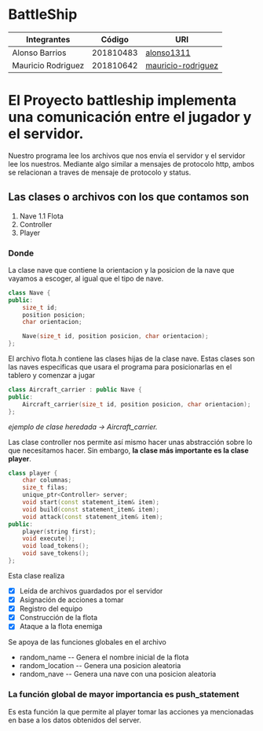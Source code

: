 # BattleShip

|Integrantes|Código|URI|
|-----------|------|---|
|Alonso Barrios|201810483|[alonso1311](https://github.com/alonso1311)
|Mauricio Rodriguez|201810642|[mauricio-rodriguez](https://github.com/mauricio-rodriguez)


# El Proyecto battleship implementa una comunicación entre el jugador y el servidor. 
Nuestro programa lee los archivos que nos envía el servidor y el servidor lee los nuestros. Mediante algo similar a mensajes de protocolo http, ambos se relacionan a traves de mensaje de protocolo y status.

## Las clases o archivos con los que contamos son
1. Nave
  1.1 Flota
2. Controller 
3. Player 

### Donde
La clase nave que contiene la orientacion y la posicion de la nave que vayamos a escoger, al igual que el tipo de nave.

```c++
class Nave {
public:
    size_t id;
    position posicion; 
    char orientacion;

    Nave(size_t id, position posicion, char orientacion);
};
```

El archivo flota.h contiene las clases hijas de la clase nave. Estas clases son las naves especificas que usara el programa
para posicionarlas en el tablero y comenzar a jugar 

```c++
class Aircraft_carrier : public Nave {
public:
    Aircraft_carrier(size_t id, position posicion, char orientacion); 
};
```

*ejemplo de clase heredada -> Aircraft_carrier.* 

Las clase controller nos permite así mismo hacer unas abstracción sobre 
lo que necesitamos hacer. Sin embargo, **la clase más importante es la clase player**.

```c++
class player {
    char columnas;
    size_t filas;
    unique_ptr<Controller> server;
    void start(const statement_item& item);
    void build(const statement_item& item);
    void attack(const statement_item& item);
public:
    player(string first);
    void execute();
    void load_tokens();
    void save_tokens();
};
```

Esta clase realiza
- [x] Leída de archivos guardados por el servidor
- [x] Asignación de acciones a tomar
- [x] Registro del equipo
- [x] Construcción de la flota
- [x] Ataque a la flota enemiga

Se apoya de las funciones globales en el archivo
* random_name -- Genera el nombre inicial de la flota
* random_location -- Genera una posicion aleatoria
* random_nave -- Genera una nave con una posicion aleatoria

### La función global de mayor importancia es push_statement
Es esta función la que permite al player tomar las acciones ya
mencionadas en base a los datos obtenidos del server.



